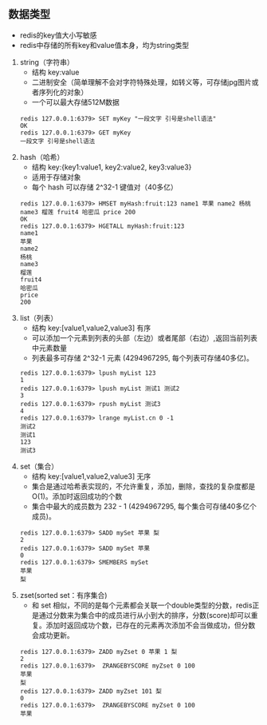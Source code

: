 ## 数据类型
+ redis的key值大小写敏感
+ redis中存储的所有key和value值本身，均为string类型

1. string（字符串）
   + 结构 key:value
   + 二进制安全（简单理解不会对字符特殊处理，如转义等，可存储jpg图片或者序列化的对象）
   + 一个可以最大存储512M数据
   ```shell script
   redis 127.0.0.1:6379> SET myKey "一段文字 引号是shell语法"
   OK
   redis 127.0.0.1:6379> GET myKey
   一段文字 引号是shell语法
   ```
2. hash（哈希）
   + 结构 key:{key1:value1, key2:value2, key3:value3}
   + 适用于存储对象
   + 每个 hash 可以存储 2^32-1 键值对（40多亿）
   ```shell script
   redis 127.0.0.1:6379> HMSET myHash:fruit:123 name1 苹果 name2 杨桃 name3 榴莲 fruit4 哈密瓜 price 200
   OK
   redis 127.0.0.1:6379> HGETALL myHash:fruit:123
   name1
   苹果
   name2
   杨桃
   name3
   榴莲
   fruit4
   哈密瓜
   price
   200
   ```
3. list（列表）
   + 结构 key:\[value1,value2,value3\] 有序
   + 可以添加一个元素到列表的头部（左边）或者尾部（右边）,返回当前列表中元素数量
   + 列表最多可存储 2^32-1 元素 (4294967295, 每个列表可存储40多亿)。
   ```shell script
   redis 127.0.0.1:6379> lpush myList 123
   1
   redis 127.0.0.1:6379> lpush myList 测试1 测试2
   3
   redis 127.0.0.1:6379> rpush myList 测试3
   4
   redis 127.0.0.1:6379> lrange myList.cn 0 -1
   测试2
   测试1
   123
   测试3
   ```
4. set（集合）
   + 结构 key:\[value1,value2,value3\] 无序
   + 集合是通过哈希表实现的，不允许重复，添加，删除，查找的复杂度都是O(1)。添加时返回成功的个数
   + 集合中最大的成员数为 232 - 1 (4294967295, 每个集合可存储40多亿个成员)。
   ```shell script
   redis 127.0.0.1:6379> SADD mySet 苹果 梨
   2
   redis 127.0.0.1:6379> SADD mySet 苹果
   0
   redis 127.0.0.1:6379> SMEMBERS mySet
   苹果
   梨
   ```
5. zset(sorted set：有序集合)
   + 和 set 相似，不同的是每个元素都会关联一个double类型的分数，redis正是通过分数来为集合中的成员进行从小到大的排序，分数(score)却可以重复。添加时返回成功个数，已存在的元素再次添加不会当做成功，但分数会成功更新。
   ```shell script
   redis 127.0.0.1:6379> ZADD myZset 0 苹果 1 梨
   2
   redis 127.0.0.1:6379>  ZRANGEBYSCORE myZset 0 100
   苹果
   梨
   redis 127.0.0.1:6379> ZADD myZset 101 梨
   0
   redis 127.0.0.1:6379>  ZRANGEBYSCORE myZset 0 100
   苹果
   ```

